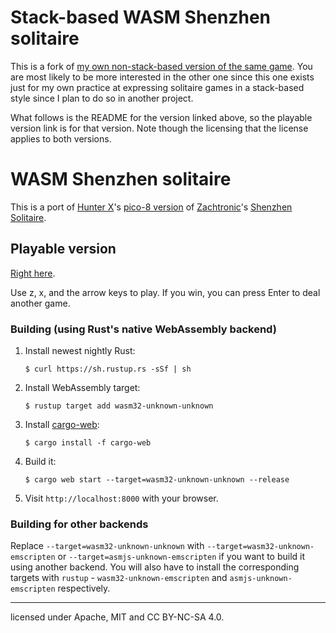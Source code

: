 # Stack-based WASM Shenzhen solitaire

This is a fork of [my own non-stack-based version of the same game](https://github.com/Ryan1729/wasm_shenzhen_solitaire). You are most likely to be more interested in the other one since this one exists just for my own practice at expressing solitaire games in a stack-based style since I plan to do so in another project.

What follows is the README for the version linked above, so the playable version link is for that version. Note though the licensing that the license applies to both versions.

# WASM Shenzhen solitaire

This is a port of [Hunter X](https://www.lexaloffle.com/bbs/?uid=26640)'s [pico-8 version](https://www.lexaloffle.com/bbs/?pid=46634&tid=30310) of [Zachtronic](https://www.zachtronics.com)'s [Shenzhen Solitaire](http://store.steampowered.com/app/570490/SHENZHEN_SOLITAIRE/).

## Playable version

[Right here](https://ryan1729.github.io/wasm_shenzhen_solitaire/).

Use z, x, and the arrow keys to play. If you win, you can press Enter to deal another game.

### Building (using Rust's native WebAssembly backend)

1. Install newest nightly Rust:

       $ curl https://sh.rustup.rs -sSf | sh

2. Install WebAssembly target:

       $ rustup target add wasm32-unknown-unknown

3. Install [cargo-web]:

       $ cargo install -f cargo-web

4. Build it:

       $ cargo web start --target=wasm32-unknown-unknown --release

5. Visit `http://localhost:8000` with your browser.

[cargo-web]: https://github.com/koute/cargo-web

### Building for other backends

Replace `--target=wasm32-unknown-unknown` with `--target=wasm32-unknown-emscripten` or `--target=asmjs-unknown-emscripten`
if you want to build it using another backend. You will also have to install the
corresponding targets with `rustup` - `wasm32-unknown-emscripten` and `asmjs-unknown-emscripten`
respectively.

___

licensed under Apache, MIT and CC BY-NC-SA 4.0.
